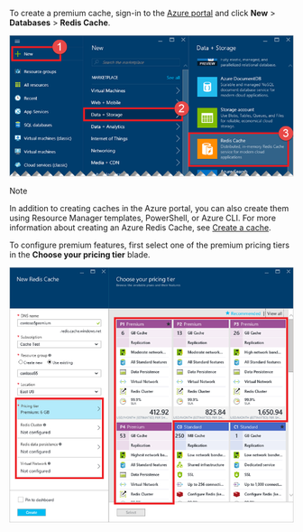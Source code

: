 To create a premium cache, sign-in to the [Azure portal](https://portal.azure.cn) and click **New** > **Databases** > **Redis Cache**.

![Create cache](media/redis-cache-premium-create/redis-cache-new-cache-menu.png)

> [!NOTE]
> In addition to creating caches in the Azure portal, you can also create them using Resource Manager templates, PowerShell, or Azure CLI. For more information about creating an Azure Redis Cache, see [Create a cache](../articles/redis-cache/cache-dotnet-how-to-use-azure-redis-cache.md#create-a-cache).
> 
> 

To configure premium features, first select one of the premium pricing tiers in the **Choose your pricing tier** blade.

![Choose your pricing tier](media/redis-cache-premium-create/redis-cache-premium-pricing-tier.png)